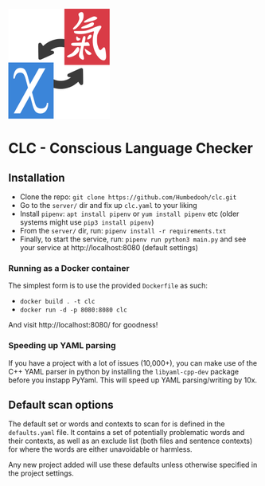 
![logo](https://raw.githubusercontent.com/Humbedooh/clc/main/logo.svg) 
# CLC - Conscious Language Checker


## Installation

- Clone the repo: `git clone https://github.com/Humbedooh/clc.git`
- Go to the `server/` dir and fix up `clc.yaml` to your liking
- Install `pipenv`: `apt install pipenv` or `yum install pipenv` etc (older systems might use `pip3 install pipenv`)
- From the `server/` dir, run: `pipenv install -r requirements.txt`
- Finally, to start the service, run: `pipenv run python3 main.py` and see your service at http://localhost:8080 (default settings)

### Running as a Docker container

The simplest form is to use the provided `Dockerfile` as such:

- `docker build . -t clc`
- `docker run -d -p 8080:8080 clc`

And visit http://localhost:8080/ for goodness!

### Speeding up YAML parsing
If you have a project with a lot of issues (10,000+), you can make use of the 
C++ YAML parser in python by installing the `libyaml-cpp-dev` package before you 
instapp PyYaml. This will speed up YAML parsing/writing by 10x.


## Default scan options
The default set or words and contexts to scan for is defined in the `defaults.yaml` file.
It contains a set of potentially problematic words and their contexts, as well as an exclude 
list (both files and sentence contexts) for where the words are either unavoidable or harmless.

Any new project added will use these defaults unless otherwise specified in the project settings.

